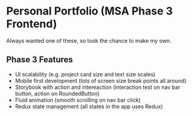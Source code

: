 # Personal Portfolio (MSA Phase 3 Frontend)

Always wanted one of these, so took the chance to make my own.

## Phase 3 Features
- UI scalability (e.g. project card size and text size scales) 
- Mobile first development (*lots* of screen size break points all around)
- Storybook with action and intereaction (interaction test on nav bar button, action on RoundedButton)
- Fluid animation (smooth scrolling on nav bar click)
- Redux state management (all states in the app uses Redux)

